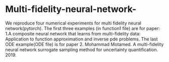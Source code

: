 # Multi-fidelity-neural-network-
We reproduce four numerical experiments for multi fidelity neural network(pytorch). The first three examples (in function1 file) are for paper: 
1.A composite neural network that learns from multi-fidelity data: Application to function approximation and inverse pde problems.
The last ODE example(ODE file) is for paper 
2. Mohammad Motamed. A multi-fidelity neural network surrogate sampling method for uncertainty quantification. 2019.
